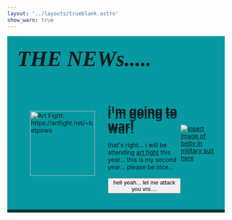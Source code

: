 ```yaml
---
layout: '../layouts/trueblank.astro'
show_warn: true
---
```

<div class="board" style="
    width: fit-content;
    height: fit-content;
    background-color: #0699a2;
    box-shadow: 0px 7px 0px #033;
    padding: 0;
">
<div>
<p style="
max-width: 100%;
text-align: left;
background-color: var(--col-bright);
color: var(--col-dark);
border-radius: 20px 20px 0px 0px;
padding: 23px;
font-family: 'Impact';
font-size: 50px;
margin: 0px;
">
<i><b>THE NEWs.....</b></i>
</p>
</div>
<br>
<br>
<div style="
    display: flex;
    justify-content: center;
    align-items: center;
    padding: 23px;
    padding-top: 0px;
    margin-top: -20px;
">
<a href="https://artfight.net/~betpowo" target="_parent">
    <img class="blehh" src="/images/socials/art.png" alt="Art Fight: https://artfight.net/~betpowo" title="Art Fight" width="150" style="margin: 4px; margin-left: 30px; margin-right: 30px">
</a>
<div style="max-width: 555px; text-align: left">

<h1 style="text-shadow: 0px 7px 0px #033;">i'm going to war!</h1>

that's right... i will be attending <a href="https://artfight.net" target="_parent">art fight</a> this year...
this is my second year... please be nice...
<br><br>
<a href="https://artfight.net/~betpowo" target="_parent">
<button style="margin: 0px">hell yeah... let me attack you vro....</button>
</a>
</div>
<a href="/characters/betty" target="_parent">
    <img src="/images/military.png" alt="insert image of betty in mliltary suit here" />
</a>

</div>
</div>